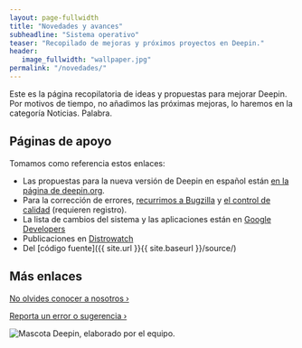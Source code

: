 ```yaml
---
layout: page-fullwidth
title: "Novedades y avances"
subheadline: "Sistema operativo"
teaser: "Recopilado de mejoras y próximos proyectos en Deepin."
header:
   image_fullwidth: "wallpaper.jpg"
permalink: "/novedades/"
---
```

Este es la página recopilatoria de ideas y propuestas para mejorar Deepin. Por motivos de tiempo, no añadimos las próximas mejoras, lo haremos en la categoría Noticias. Palabra.

## Páginas de apoyo

Tomamos como referencia estos enlaces:

* Las propuestas para la nueva versión de Deepin en español están [en la página de deepin.org](https://www.deepin.org/en/developer-community/planning/).
* Para la corrección de errores, [recurrimos a Bugzilla](https://bugzilla.deepin.io/) y [el control de calidad](https://cr.deepin.io/) (requieren registro).
* La lista de cambios del sistema y las aplicaciones están en [Google Developers](https://groups.google.com/forum/#!forum/deepin-developers)
* Publicaciones en [Distrowatch](http://distrowatch.com/table.php?distribution=deepin)
* Del [código fuente]({{ site.url }}{{ site.baseurl }}/source/)

## Más enlaces

<a class="radius button small" href="{{ site.url }}{{ site.baseurl }}/info/">No olvides conocer a nosotros ›</a>

<a class="radius button small" href="{{ site.url }}{{ site.baseurl }}/tips/feedback/">Reporta un error o sugerencia ›</a>

<div class="row">
    <div class="medium-12 columns t30">
    <img src="{{ site.urlimg }}deepinmascot.jpg" alt="Mascota Deepin, elaborado por el equipo.">
    </div><!-- /.medium-4.columns -->
</div>
